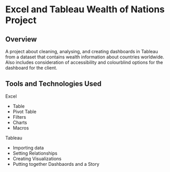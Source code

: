 # Excel and Tableau Wealth of Nations Project

## Overview
A project about cleaning, analysing, and creating dashboards in Tableau from a dataset that contains wealth information about countries worldwide. Also includes consideration of accessibility and colourblind options for the dashboard for the client.

## Tools and Technologies Used
Excel
- Table
- Pivot Table
- Filters
- Charts
- Macros

Tableau
- Importing data
- Setting Relationships
- Creating Visualizations
- Putting together Dashbaords and a Story
